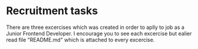 # Recruitment tasks
There are three excercises which was created in order to aplly to job as a Junior Frontend Developer. I encourage you to see each excercise but ealier read file "README.md" which is attached to every excercise.
